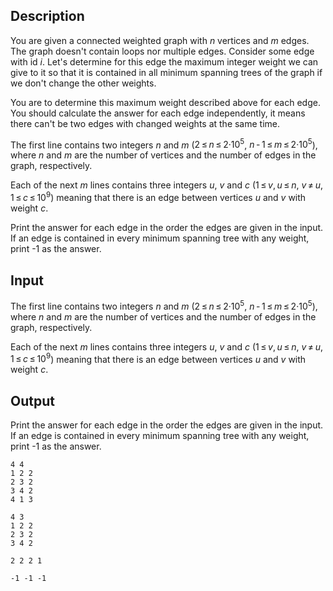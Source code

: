 ## Description

<div><p>You are given a connected weighted graph with <span class="tex-span"><i>n</i></span> vertices and <span class="tex-span"><i>m</i></span> edges. The graph doesn't contain loops nor multiple edges. Consider some edge with id <span class="tex-span"><i>i</i></span>. Let's determine for this edge the maximum integer weight we can give to it so that it is contained in all minimum spanning trees of the graph if we don't change the other weights.</p><p>You are to determine this maximum weight described above for each edge. You should calculate the answer for each edge independently, it means there can't be two edges with changed weights at the same time.</p></div><div class="input-specification"><p>The first line contains two integers <span class="tex-span"><i>n</i></span> and <span class="tex-span"><i>m</i></span> (<span class="tex-span">2 ≤ <i>n</i> ≤ 2·10<sup class="upper-index">5</sup></span>, <span class="tex-span"><i>n</i> - 1 ≤ <i>m</i> ≤ 2·10<sup class="upper-index">5</sup></span>), where <span class="tex-span"><i>n</i></span> and <span class="tex-span"><i>m</i></span> are the number of vertices and the number of edges in the graph, respectively.</p><p>Each of the next <span class="tex-span"><i>m</i></span> lines contains three integers <span class="tex-span"><i>u</i></span>, <span class="tex-span"><i>v</i></span> and <span class="tex-span"><i>c</i></span> (<span class="tex-span">1 ≤ <i>v</i>, <i>u</i> ≤ <i>n</i></span>, <span class="tex-span"><i>v</i> ≠ <i>u</i></span>, <span class="tex-span">1 ≤ <i>c</i> ≤ 10<sup class="upper-index">9</sup></span>) meaning that there is an edge between vertices <span class="tex-span"><i>u</i></span> and <span class="tex-span"><i>v</i></span> with weight <span class="tex-span"><i>c</i></span>. </p></div><div class="output-specification"><p>Print the answer for each edge in the order the edges are given in the input. If an edge is contained in every minimum spanning tree with any weight, print <span class="tex-font-style-tt">-1</span> as the answer.</p></div>

## Input

<p>The first line contains two integers <span class="tex-span"><i>n</i></span> and <span class="tex-span"><i>m</i></span> (<span class="tex-span">2 ≤ <i>n</i> ≤ 2·10<sup class="upper-index">5</sup></span>, <span class="tex-span"><i>n</i> - 1 ≤ <i>m</i> ≤ 2·10<sup class="upper-index">5</sup></span>), where <span class="tex-span"><i>n</i></span> and <span class="tex-span"><i>m</i></span> are the number of vertices and the number of edges in the graph, respectively.</p><p>Each of the next <span class="tex-span"><i>m</i></span> lines contains three integers <span class="tex-span"><i>u</i></span>, <span class="tex-span"><i>v</i></span> and <span class="tex-span"><i>c</i></span> (<span class="tex-span">1 ≤ <i>v</i>, <i>u</i> ≤ <i>n</i></span>, <span class="tex-span"><i>v</i> ≠ <i>u</i></span>, <span class="tex-span">1 ≤ <i>c</i> ≤ 10<sup class="upper-index">9</sup></span>) meaning that there is an edge between vertices <span class="tex-span"><i>u</i></span> and <span class="tex-span"><i>v</i></span> with weight <span class="tex-span"><i>c</i></span>. </p>

## Output

<p>Print the answer for each edge in the order the edges are given in the input. If an edge is contained in every minimum spanning tree with any weight, print <span class="tex-font-style-tt">-1</span> as the answer.</p>





```input1
4 4
1 2 2
2 3 2
3 4 2
4 1 3

```




```input2
4 3
1 2 2
2 3 2
3 4 2

```




```output1
2 2 2 1
```




```output2
-1 -1 -1
```


